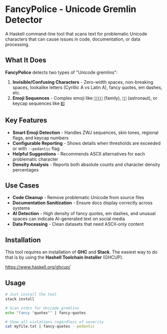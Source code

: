 # FancyPolice - Unicode Gremlin Detector

A Haskell command-line tool that scans text for problematic Unicode characters that can cause issues in code, documentation, or data processing.

## What It Does

**FancyPolice** detects two types of "Unicode gremlins":

1. **Invisible/Confusing Characters** - Zero-width spaces, non-breaking spaces, lookalike letters (Cyrillic А vs Latin A), fancy quotes, em dashes, etc.
2. **Emoji Sequences** - Complex emoji like `👨‍👩‍👧‍👦` (family), `🧑‍🚀` (astronaut), or keycap sequences like `1️⃣`

## Key Features

- **Smart Emoji Detection** - Handles ZWJ sequences, skin tones, regional flags, and keycap numbers
- **Configurable Reporting** - Shows details when thresholds are exceeded or with `--pedantic` flag
- **Helpful Suggestions** - Recommends ASCII alternatives for each problematic character
- **Density Analysis** - Reports both absolute counts and character density percentages

## Use Cases

- **Code Cleanup** - Remove problematic Unicode from source files
- **Documentation Sanitization** - Ensure docs display correctly across systems
- **AI Detection** - High density of fancy quotes, em dashes, and unusual spaces can indicate AI-generated text on social media
- **Data Processing** - Clean datasets that need ASCII-only content

## Installation

This tool requires an installation of **GHC** and **Stack**.
The easiest way to do that is by using the **Hashell Toolchain Installer** (GHCUP).

https://www.haskell.org/ghcup/

## Usage

```bash
# Just install the tool
stack install

# Scan stdin for Unicode gremlins
echo "fancy "quotes"" | fancy-quotes

# Show all violations regardless of severity  
cat myfile.txt | fancy-quotes --pedantic
```
